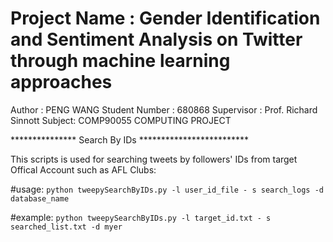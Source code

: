 Project Name : Gender Identification and Sentiment Analysis on Twitter through machine learning approaches
==========================================================================================================

Author :  PENG WANG
Student Number : 680868
Supervisor : Prof. Richard Sinnott
Subject: COMP90055 COMPUTING PROJECT

*************** Search By IDs *************************

This scripts is used for searching tweets by followers' IDs from target Offical Account such as AFL Clubs:

#usage:
`python tweepySearchByIDs.py -l user_id_file - s search_logs -d database_name`

#example:
`python tweepySearchByIDs.py -l target_id.txt - s searched_list.txt -d myer`
